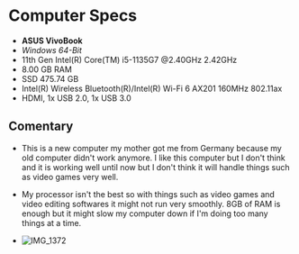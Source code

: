 # Computer Specs 

* __ASUS VivoBook__
* *Windows 64-Bit*
* 11th Gen Intel(R) Core(TM) i5-1135G7 @2.40GHz 2.42GHz
* 8.00 GB RAM
* SSD 475.74 GB
* Intel(R) Wireless Bluetooth(R)/Intel(R) Wi-Fi 6 AX201 160MHz 802.11ax
* HDMI, 1x USB 2.0, 1x USB 3.0

## Comentary
* This is a new computer my mother got me from Germany because my old computer didn't work anymore. I like this computer but I don't think and it is working well until now but I don't think it will handle things such as video games very well.
* My processor isn't the best so with things such as video games and video editing softwares it might not run very smoothly. 8GB of RAM is enough but it might slow my computer down if I'm doing too many things at a time.

* ![IMG_1372](https://user-images.githubusercontent.com/89781943/131477371-aedfd962-dc4b-4f5b-ba66-314e0f143753.jpg)
